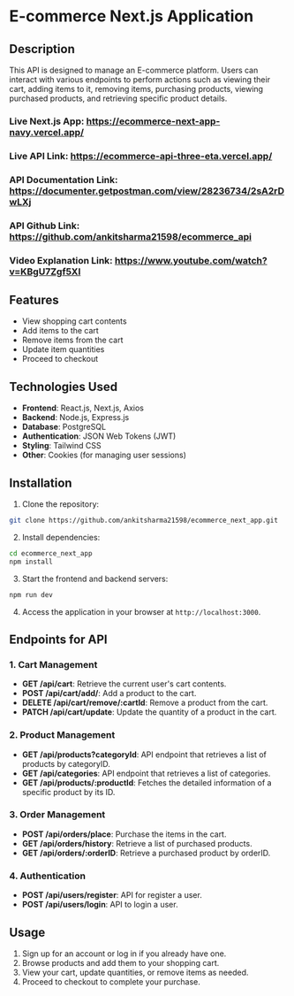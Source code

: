 
# E-commerce Next.js Application 

## Description

This API is designed to manage an E-commerce platform. Users can interact with various endpoints to perform actions such as viewing their cart, adding items to it, removing items, purchasing products, viewing purchased products, and retrieving specific product details.

### Live Next.js App: https://ecommerce-next-app-navy.vercel.app/

### Live API Link: https://ecommerce-api-three-eta.vercel.app/

### API Documentation Link: https://documenter.getpostman.com/view/28236734/2sA2rDwLXj

### API Github Link: https://github.com/ankitsharma21598/ecommerce_api

### Video Explanation Link: https://www.youtube.com/watch?v=KBgU7Zgf5XI

## Features

- View shopping cart contents
- Add items to the cart
- Remove items from the cart
- Update item quantities
- Proceed to checkout

## Technologies Used

- **Frontend**: React.js, Next.js, Axios
- **Backend**: Node.js, Express.js
- **Database**: PostgreSQL
- **Authentication**: JSON Web Tokens (JWT)
- **Styling**: Tailwind CSS
- **Other**: Cookies (for managing user sessions)

## Installation

1. Clone the repository:

```bash
git clone https://github.com/ankitsharma21598/ecommerce_next_app.git
```

2. Install dependencies:

```bash
cd ecommerce_next_app
npm install
```

3. Start the frontend and backend servers:

```bash
npm run dev
```

4. Access the application in your browser at `http://localhost:3000`.

## Endpoints for API

### 1. Cart Management

- **GET /api/cart**: Retrieve the current user's cart contents.
- **POST /api/cart/add/**: Add a product to the cart.
- **DELETE /api/cart/remove/:cartId**: Remove a product from the cart.
- **PATCH /api/cart/update**: Update the quantity of a product in the cart.

### 2. Product Management

- **GET /api/products?categoryId**: API endpoint that retrieves a list of products by categoryID.
- **GET /api/categories**: API endpoint that retrieves a list of categories.
- **GET /api/products/:productId**: Fetches the detailed information of a specific product by its ID.

### 3. Order Management

- **POST /api/orders/place**: Purchase the items in the cart.
- **GET /api/orders/history**: Retrieve a list of purchased products.
- **GET /api/orders/:orderID**: Retrieve a purchased product by orderID.

### 4. Authentication

- **POST /api/users/register**: API for register a user.
- **POST /api/users/login**: API to login a user.

## Usage

1. Sign up for an account or log in if you already have one.
2. Browse products and add them to your shopping cart.
3. View your cart, update quantities, or remove items as needed.
4. Proceed to checkout to complete your purchase.
